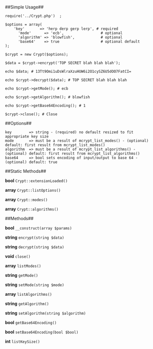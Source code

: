 ##Simple Usage##

    require('../Crypt.php')  ;

    $options = array(
        'key'       => 'herp derp gerp lerp', # required
	      'mode'      => 'ecb',                 # optional
	      'algorithm' => 'blowfish',            # optional
	      'base64'    => true                   # optional default
    );

    $crypt = new Crypt($options);

    $data = $crypt->encrypt('TOP SECRET blah blah blah');

    echo $data; # 13Tt9Omi1uDsWlraXzuHUW6i2O1cySZ6U5dOO7FatCI= 

    echo $crypt->decrypt($data); # TOP SECRET blah blah blah

    echo $crypt->getMode(); # ecb

    echo $crypt->getAlgorithm(); # blowfish

    echo $crypt->getBase64Encoding(); # 1

    $crypt->close(); # Close

##Options##

    key        => string - (required) no default resized to fit appropriate key size
    mode       => must be a result of mcrypt_list_modes() - (optional) default: first result from mcrypt_list_modes()
    algorithm  => must be a result of mcrypt_list_algorithms() - (optional) default: first result from mcrypt_list_algorithms()
    base64     => bool sets encoding of input/output to base 64 - (optional) default: true

##Static Methods##

__bool__ `Crypt::extensionLoaded()`

__array__ `Crypt::listOptions()`

__array__ `Crypt::modes()`

__array__ `Crypt::algorithms()`


##Methods##

__bool__ `__construct(array $params)`
    
__string__ `encrypt(string $data)`
    
__string__ `decrypt(string $data)`

__void__ `close()`

__array__ `listModes()`
    
__string__ `getMode()`

__string__ `setMode(string $mode)`

__array__ `listAlgorithms()`

__string__ `getAlgorithm()`

__string__ `setAlgorithm(string $algorithm)`

__bool__ `getBase64Encoding()`

__bool__ `setBase64Encoding(bool $bool)`

__int__ `listKeySize()`

